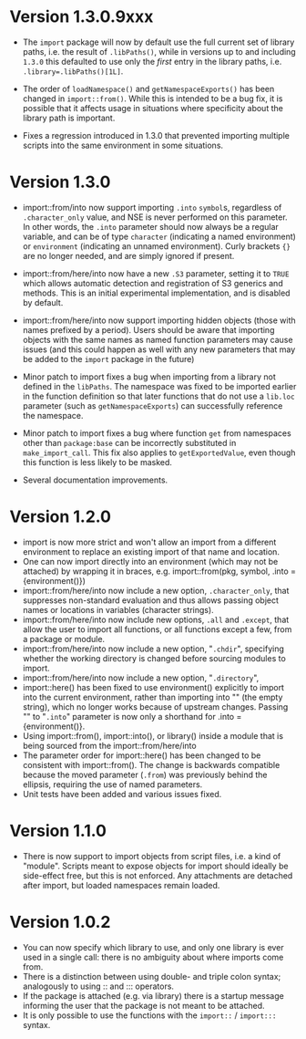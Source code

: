 
Version 1.3.0.9xxx
=============

* The `import` package will now by default use the full current set of library
  paths, i.e. the result of `.libPaths()`, while in versions up to and including
  `1.3.0` this defaulted to use only the *first* entry in the library paths, i.e.
  `.library=.libPaths()[1L]`.

* The order of `loadNamespace()` and `getNamespaceExports()` has been changed in
  `import::from()`. While this is intended to be a bug fix, it is possible that
  it affects usage in situations where specificity about the library path is
  important.
  
* Fixes a regression introduced in 1.3.0 that prevented importing multiple
  scripts into the same environment in some situations.


Version 1.3.0
=============

* import::from/into now support importing `.into` `symbol`s, regardless of
  `.character_only` value, and NSE is never performed on this parameter. In
  other words, the `.into` parameter should now always be a regular variable,
  and can be of type `character` (indicating a named environment) or
  `environment` (indicating an unnamed environment). Curly brackets `{}` are no
  longer needed, and are simply ignored if present.
  
* import::from/here/into now have a new `.S3` parameter, setting it to `TRUE`
  which allows automatic detection and registration of S3 generics and methods.
  This is an initial experimental implementation, and is disabled by default.
  
* import::from/here/into now support importing hidden objects (those with names
  prefixed by a period). Users should be aware that importing objects with the
  same names as named function parameters may cause issues (and this could
  happen as well with any new parameters that may be added to the `import`
  package in the future)
  
* Minor patch to import fixes a bug when importing from a library not defined in
  the `libPaths`. The namespace was fixed to be imported earlier in the function
  definition so that later functions that do not use a `lib.loc` parameter (such
  as `getNamespaceExports`) can successfully reference the namespace.

* Minor patch to import fixes a bug where function `get` from namespaces other
  than `package:base` can be incorrectly substituted in `make_import_call`. This
  fix also applies to `getExportedValue`, even though this function is less
  likely to be masked.
  
* Several documentation improvements.


 
Version 1.2.0
=============

* import is now more strict and won't allow an import from a different
  environment to replace an existing import of that name and location.
* One can now import directly into an environment (which may not be attached)
  by wrapping it in braces, e.g. import::from(pkg, symbol, .into = {environment()})
* import::from/here/into now include a new option, `.character_only`, that
  suppresses non-standard evaluation and thus allows passing object names
  or locations in variables (character strings).
* import::from/here/into now include new options, `.all` and `.except`, that 
  allow the user to import all functions, or all functions except a few, from a
  package or module.
* import::from/here/into now include a new option, "`.chdir`", specifying whether 
  the working directory is changed before sourcing modules to import.
* import::from/here/into now include a new option, "`.directory`",  
* import::here() has been fixed to use environment() explicitly to import into
  the current environment, rather than importing into "" (the empty string),
  which no longer works because of upstream changes. Passing "" to "`.into`"
  parameter is now only a shorthand for .into = {environment()}.
* Using import::from(), import::into(), or library() inside a module that is 
  being sourced from the import::from/here/into
* The parameter order for import::here() has been changed to be consistent
  with import::from(). The change is backwards compatible because the moved 
  parameter (`.from`) was previously behind the ellipsis, requiring the use of 
  named parameters.
* Unit tests have been added and various issues fixed.
  

Version 1.1.0
=============

* There is now support to import objects from script files, i.e. a kind of
  "module". Scripts meant to expose objects for import should ideally be
  side-effect free, but this is not enforced. Any attachments are detached
  after import, but loaded namespaces remain loaded.
  

Version 1.0.2
=============

* You can now specify which library to use, and only one library is ever
  used in a single call: there is no ambiguity about where imports come from.
* There is a distinction between using double- and triple colon syntax;
  analogously to using :: and ::: operators.
* If the package is attached (e.g. via library) there is a startup message
  informing the user that the package is not meant to be attached.
* It is only possible to use the functions with the `import::` / `import:::`
  syntax.
